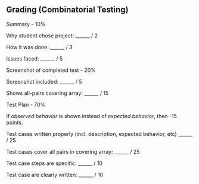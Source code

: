 ## Grading (Combinatorial Testing)

Summary - 10%

Why student chose project:             ______ / 2

How it was done:                       ______ / 3

Issues faced:                          ______ / 5

Screenshot of completed test - 20%

Screenshot included:                   ______ / 5

Shows all-pairs covering array:        ______ / 15

Test Plan - 70%

If _observed behavior_ is shown instead of _expected behavior_,
then -15 points.

Test cases written properly (incl.
 description, expected behavior, etc)  ______ / 25

Test cases cover all pairs in
 covering array:                       ______ / 25
 

Test case steps are specific:          ______ / 10

Test case are clearly written:         ______ / 10

